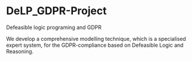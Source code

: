 # DeLP_GDPR-Project
Defeasible logic programing and GDPR

We develop a comprehensive modelling technique, which is a specialised expert system, for the GDPR-compliance based on Defeasible Logic and Reasoning.
